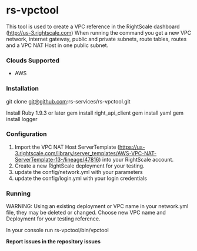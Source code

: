 rs-vpctool
==========

This tool is used to create a VPC reference in the RightScale dashboard (http://us-3.rightscale.com)  When running the command you get a new
VPC network, internet gateway, public and private subnets, route tables, routes and a VPC NAT Host in one public subnet.


### Clouds Supported
* AWS

### Installation
git clone git@github.com:rs-services/rs-vpctool.git

Install Ruby 1.9.3 or later
gem install right_api_client
gem install yaml
gem install logger

### Configuration
1. Import the VPC NAT Host ServerTemplate (https://us-3.rightscale.com/library/server_templates/AWS-VPC-NAT-ServerTemplate-13-/lineage/47816) into your RightScale account.
2. Create a new RightScale deployment for your testing.    
3. update the config/network.yml with your parameters
4. update the config/login.yml with your login credentials

### Running
WARNING: Using an existing deployment or VPC name in your network.yml file,  they may be deleted or changed. 
Choose new VPC name and Deployment for your testing reference.

In your console run rs-vpctool/bin/vpctool


**Report issues in the repository issues**


 





